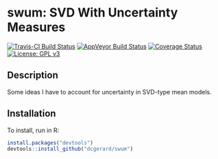 
<!-- README.md is generated from README.Rmd. Please edit that file -->
swum: SVD With Uncertainty Measures
===================================

[![Travis-CI Build Status](https://travis-ci.org/dcgerard/swum.svg?branch=master)](https://travis-ci.org/dcgerard/swum) [![AppVeyor Build Status](https://ci.appveyor.com/api/projects/status/github/dcgerard/swum?branch=master&svg=true)](https://ci.appveyor.com/project/dcgerard/swum) [![Coverage Status](https://img.shields.io/codecov/c/github/dcgerard/swum/master.svg)](https://codecov.io/github/dcgerard/swum?branch=master) [![License: GPL v3](https://img.shields.io/badge/License-GPL%20v3-blue.svg)](http://www.gnu.org/licenses/gpl-3.0)

Description
-----------

Some ideas I have to account for uncertainty in SVD-type mean models.

Installation
------------

To install, run in R:

``` r
install.packages("devtools")
devtools::install_github("dcgerard/swum")
```
